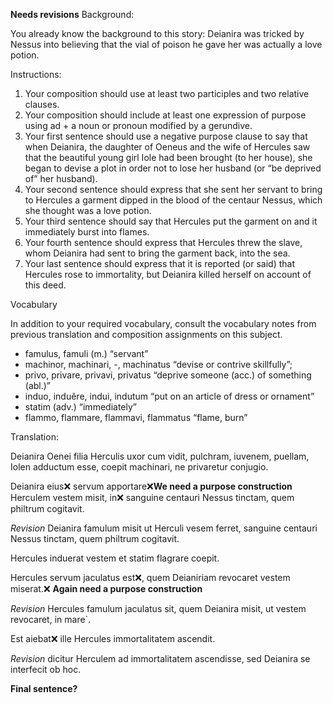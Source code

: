 **Needs revisions**
Background:

You already know the background to this story: Deianira was tricked by Nessus into believing that the vial of poison he gave her was actually a love potion.

Instructions:

1. Your composition should use at least two participles and two relative clauses.
1. Your composition should include at least one expression of purpose using ad + a noun or pronoun modified by a gerundive.
1. Your first sentence should use a negative purpose clause to say that when Deianira, the daughter of Oeneus and the wife of Hercules saw that the beautiful young girl Iole had been brought (to her house), she began to devise a plot in order not to lose her husband (or “be deprived of” her husband).
1. Your second sentence should express that she sent her servant to bring to Hercules a garment dipped in the blood of the centaur Nessus, which she thought was a love potion.
1. Your third sentence should say that Hercules put the garment on and it immediately burst into flames.
1. Your fourth sentence should express that Hercules threw the slave, whom Deianira had sent to bring the garment back, into the sea.
1. Your last sentence should express that it is reported (or said) that Hercules rose to immortality, but Deianira killed herself on account of this deed.

Vocabulary

In addition to your required vocabulary, consult the vocabulary notes from previous translation and composition assignments on this subject.

- famulus, famuli (m.) “servant”
- machinor, machinari, -, machinatus “devise or contrive skillfully”;
- privo, privare, privavi, privatus “deprive someone (acc.) of something (abl.)”
- induo, induĕre, indui, indutum “put on an article of dress or ornament”
- statim (adv.) “immediately”
- flammo, flammare, flammavi, flammatus “flame, burn”

Translation: 

Deianira Oenei filia Herculis uxor cum vidit, pulchram, iuvenem, puellam, Iolen adductum esse, coepit machinari, ne privaretur conjugio. 

Deianira eius❌ servum apportare❌**We need a purpose construction** Herculem vestem misit, in❌ sanguine centauri Nessus tinctam, quem philtrum cogitavit.

*Revision* Deianira famulum misit ut Herculi vesem ferret, sanguine centauri Nessus tinctam, quem philtrum cogitavit.

Hercules induerat vestem et statim flagrare coepit.

Hercules servum jaculatus est❌, quem Deianiriam revocaret vestem miserat.❌ **Again need a purpose construction** 

*Revision* Hercules famulum jaculatus sit, quem Deianira misit, ut vestem revocaret, in mare`. 

Est aiebat❌ ille Hercules immortalitatem ascendit.

*Revision* dicitur Herculem ad immortalitatem ascendisse, sed Deianira se interfecit ob hoc.

**Final sentence?**


